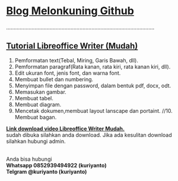 # [Blog Melonkuning Github](https://kuriyantoadi.github.io/melonkuning/)
...................................................................................................

## [Tutorial Libreoffice Writer (Mudah)](https://kuriyantoadi.github.io/melonkuning/libreoffice-writer-mudah/silabus)

1. Pemformatan text(Tebal, Miring, Garis Bawah, dll).
2. Pemformatan paragraf(Rata kanan, rata kiri, rata kanan kiri, dll).
3. Edit ukuran font, jenis font, dan warna font.
4. Membuat bullet dan numbering.
5. Menyimpan file dengan password, dalam bentuk pdf, docx, odt.
6. Memasukan gambar.
7. Membuat tabel.
8. Membuat diagram.
9. Mencetak dokumen,membuat layout lanscape dan portaint.
//10. Membuat bagan.

[**Link download video
Libreoffice Writer Mudah.**](http://www.mediafire.com/folder/xtqux23nuk63v/libreoffice_mudah)
<br>sudah dibuka silahkan anda download. Jika ada kesulitan download silahkan hubungi admin.

<br>Anda bisa hubungi
<br>**Whatsapp 0852939494922 (kuriyanto)**
<br>**Telgram @kuriyanto (kuriyanto)**

